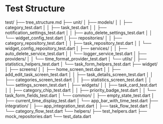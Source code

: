 # Test Structure

test/
├── tree_structure.md
├── unit/
│   ├── models/
│   │   ├── category_test.dart
│   │   ├── task_test.dart
│   │   ├── notification_settings_test.dart
│   │   ├── auto_delete_settings_test.dart
│   │   └── widget_config_test.dart
│   ├── repositories/
│   │   ├── category_repository_test.dart
│   │   ├── task_repository_test.dart
│   │   └── widget_config_repository_test.dart
│   ├── services/
│   │   ├── auto_delete_service_test.dart
│   │   └── logger_service_test.dart
│   ├── providers/
│   │   └── time_format_provider_test.dart
│   └── utils/
│       ├── statistics_helpers_test.dart
│       └── task_form_helpers_test.dart
├── widget/
│   ├── screens/
│   │   ├── home_screen_test.dart
│   │   ├── add_edit_task_screen_test.dart
│   │   ├── task_details_screen_test.dart
│   │   ├── categories_screen_test.dart
│   │   ├── statistics_screen_test.dart
│   │   └── settings_screen_test.dart
│   ├── widgets/
│   │   ├── task_card_test.dart
│   │   ├── category_chip_test.dart
│   │   ├── priority_badge_test.dart
│   │   └── task_form_fields_test.dart
│   └── common/
│       ├── empty_state_test.dart
│       ├── current_time_display_test.dart
│       └── app_bar_with_time_test.dart
├── integration/
│   ├── app_integration_test.dart
│   ├── task_flow_test.dart
│   └── category_flow_test.dart
└── helpers/
    ├── test_helpers.dart
    ├── mock_repositories.dart
    └── test_data.dart
